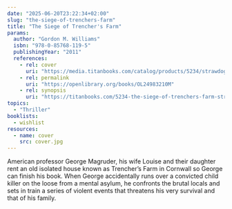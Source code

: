 ```yaml
---
date: "2025-06-20T23:22:34+02:00"
slug: "the-siege-of-trenchers-farm"
title: "The Siege of Trencher's Farm"
params:
  author: "Gordon M. Williams"
  isbn: "978-0-85768-119-5"
  publishingYear: "2011"
  references:
    - rel: cover
      uri: "https://media.titanbooks.com/catalog/products/5234/strawdogs.jpg"
    - rel: permalink
      uri: "https://openlibrary.org/books/OL24983210M"
    - rel: synopsis
      uri: "https://titanbooks.com/5234-the-siege-of-trenchers-farm-straw-dogs/"
topics:
  - "Thriller"
booklists:
  - wishlist
resources:
  - name: cover
    src: cover.jpg
---
```


American professor George Magruder, his wife Louise and their daughter rent an 
old isolated house known as Trencher’s Farm in Cornwall so George can finish 
his book. When George accidentally runs over a convicted child killer on the 
loose from a mental asylum, he confronts the brutal locals and sets in train a 
series of violent events that threatens his very survival and that of his 
family.
